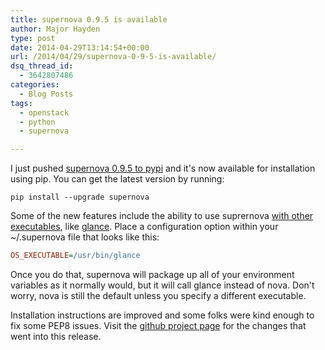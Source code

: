 ```yaml
---
title: supernova 0.9.5 is available
author: Major Hayden
type: post
date: 2014-04-29T13:14:54+00:00
url: /2014/04/29/supernova-0-9-5-is-available/
dsq_thread_id:
  - 3642807486
categories:
  - Blog Posts
tags:
  - openstack
  - python
  - supernova

---
```

I just pushed [supernova 0.9.5 to pypi][1] and it's now available for installation using pip. You can get the latest version by running:

```
pip install --upgrade supernova
```

Some of the new features include the ability to use suprernova [with other executables][2], like [glance][3]. Place a configuration option within your ~/.supernova file that looks like this:

```ini
OS_EXECUTABLE=/usr/bin/glance
```

Once you do that, supernova will package up all of your environment variables as it normally would, but it will call glance instead of nova. Don't worry, nova is still the default unless you specify a different executable.

Installation instructions are improved and some folks were kind enough to fix some PEP8 issues. Visit the [github project page][4] for the changes that went into this release.

 [1]: https://pypi.python.org/pypi/supernova/0.9.5
 [2]: https://github.com/major/supernova/commit/60f78f16f1c433fa6c9d4c5196e20778005dea7a
 [3]: http://docs.openstack.org/developer/glance/
 [4]: https://github.com/major/supernova
